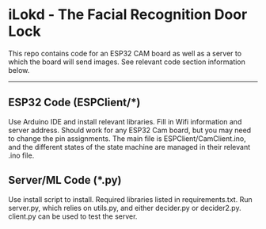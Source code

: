 # iLokd - The Facial Recognition Door Lock

This repo contains code for an ESP32 CAM board as well as a server to which the board will send images. See relevant code section information below.

---

## ESP32 Code (ESPClient/*)

Use Arduino IDE and install relevant libraries. Fill in Wifi information and server address. Should work for any ESP32 Cam board, but you may need to change the pin assignments. The main file is ESPClient/CamClient.ino, and the different states of the state machine are managed in their relevant .ino file.

## Server/ML Code (*.py)

Use install script to install. Required libraries listed in requirements.txt. Run server.py, which relies on utils.py, and either decider.py or decider2.py. client.py can be used to test the server.
